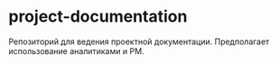 # project-documentation
Репозиторий для ведения проектной документации. Предполагает использование аналитиками и PM.

